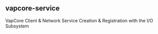 ## vapcore-service

VapCore Client & Network Service Creation & Registration with the I/O Subsystem
